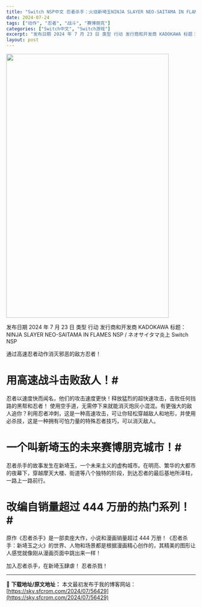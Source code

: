 ```yaml
---
title: "Switch NSP中文 忍者杀手：火烧新埼玉NINJA SLAYER NEO-SAITAMA IN FLAMES+更新1.0.1 1.39G"
date: 2024-07-24
tags: ["动作", "忍者", "战斗", "赛博朋克"]
categories: ["Switch中文", "Switch游戏"]
excerpt: "发布日期 2024 年 7 月 23 日 类型 行动 发行商和开发商 KADOKAWA 标题：NINJA SLAYER NEO-SAITAMA IN FLAMES NSP / ネオサイタマ炎上 Switch NSP 通过高速忍者动作消灭邪恶的敌方忍者！ # 用高速战斗击败敌人！# 忍者以速度快而闻名&hellip;"
layout: post
---
```


<img class="aligncenter size-full wp-image-56430" src="https://sky.sfcrom.com/wp-content/uploads/2024/07/2024072409153590.webp" alt="" width="432" height="700" />

发布日期 2024 年 7 月 23 日
类型 行动
发行商和开发商 KADOKAWA
标题：NINJA SLAYER NEO-SAITAMA IN FLAMES NSP / ネオサイタマ炎上 Switch NSP

通过高速忍者动作消灭邪恶的敌方忍者！
# 用高速战斗击败敌人！#
忍者以速度快而闻名，他们的攻击速度更快！释放猛烈的超快速攻击，击败任何挡路的黑帮和忍者！
使用空手道，无需停下来就能消灭炮灰小混混。有更强大的敌人追你？利用忍者冲刺，这是一种高速攻击，可让你轻松穿越敌人和地形，并使用必杀技，这是一种拥有可怕力量的特殊忍者技巧，可以消灭敌人。

# 一个叫新埼玉的未来赛博朋克城市！#
忍者杀手的故事发生在新埼玉，一个未来主义的虚构城市。在明亮、繁华的大都市的夜幕下，穿越摩天大楼、街道等八个独特的阶段，到达忍者的最后基地所泽柱，一路上一路前行。

# 改编自销量超过 444 万册的热门系列！#
原作《忍者杀手》是一部卖座大作，小说和漫画销量超过 444 万册！《忍者杀手：新埼玉之火》的世界、人物和场景都是根据漫画精心创作的，其精美的图形让人感觉就像刚从漫画页面中跳出来一样！

加入忍者杀手，在新埼玉肆虐！
忍者杀戮！

---
📖 **下载地址/原文地址：** 本文最初发布于我的博客网站：[https://sky.sfcrom.com/2024/07/56429](https://sky.sfcrom.com/2024/07/56429)
